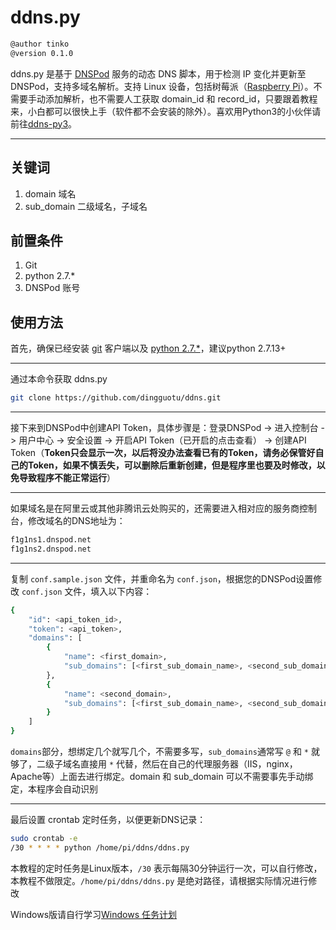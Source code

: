 # ddns.py

```bash
@author tinko
@version 0.1.0
```

ddns.py 是基于 [DNSPod](http://www.dnspod.cn/docs/records.html#dns) 服务的动态 DNS 脚本，用于检测 IP 变化并更新至 DNSPod，支持多域名解析。支持 Linux 设备，包括树莓派（[Raspberry Pi](https://www.raspberrypi.org/)）。不需要手动添加解析，也不需要人工获取 domain_id 和 record_id，只要跟着教程来，小白都可以很快上手（软件都不会安装的除外）。喜欢用Python3的小伙伴请前往[ddns-py3](https://github.com/dingguotu/ddns-py3)。

---

## 关键词

1. domain  域名
2. sub_domain  二级域名，子域名

## 前置条件

1. Git
2. python 2.7.*
3. DNSPod 账号

## 使用方法

首先，确保已经安装 [git](https://git-scm.com/) 客户端以及 [python 2.7.*](https://www.python.org/downloads/)，建议python 2.7.13+

---

通过本命令获取 ddns.py

```bash
git clone https://github.com/dingguotu/ddns.git
```

---

接下来到DNSPod中创建API Token，具体步骤是：登录DNSPod -> 进入控制台 -> 用户中心 -> 安全设置 -> 开启API Token（已开启的点击查看） -> 创建API Token（**Token只会显示一次，以后将没办法查看已有的Token，请务必保管好自己的Token，如果不慎丢失，可以删除后重新创建，但是程序里也要及时修改，以免导致程序不能正常运行**）

---

如果域名是在阿里云或其他非腾讯云处购买的，还需要进入相对应的服务商控制台，修改域名的DNS地址为：

```bash
f1g1ns1.dnspod.net
f1g1ns2.dnspod.net
```

---

复制 `conf.sample.json` 文件，并重命名为 `conf.json`，根据您的DNSPod设置修改 `conf.json` 文件，填入以下内容：

```bash
{
    "id": <api_token_id>,
    "token": <api_token>,
    "domains": [
        {
            "name": <first_domain>,
            "sub_domains": [<first_sub_domain_name>, <second_sub_domain_name>,...]
        },
        {
            "name": <second_domain>,
            "sub_domains": [<first_sub_domain_name>, <second_sub_domain_name>,...]
        }
    ]
}
```

`domains`部分，想绑定几个就写几个，不需要多写，`sub_domains`通常写 `@` 和 `*` 就够了，二级子域名直接用 `*` 代替，然后在自己的代理服务器（IIS，nginx，Apache等）上面去进行绑定。domain 和 sub_domain 可以不需要事先手动绑定，本程序会自动识别

---

最后设置 crontab 定时任务，以便更新DNS记录：

```bash
sudo crontab -e
/30 * * * * python /home/pi/ddns/ddns.py
```

本教程的定时任务是Linux版本，`/30` 表示每隔30分钟运行一次，可以自行修改，本教程不做限定。`/home/pi/ddns/ddns.py` 是绝对路径，请根据实际情况进行修改

Windows版请自行学习[Windows 任务计划](https://jingyan.baidu.com/article/0964eca26a53b08285f536d2.html)
